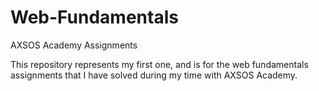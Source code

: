 # Web-Fundamentals
AXSOS Academy Assignments

This repository represents my first one, and is for the web fundamentals assignments that I have solved during my time with AXSOS Academy.
